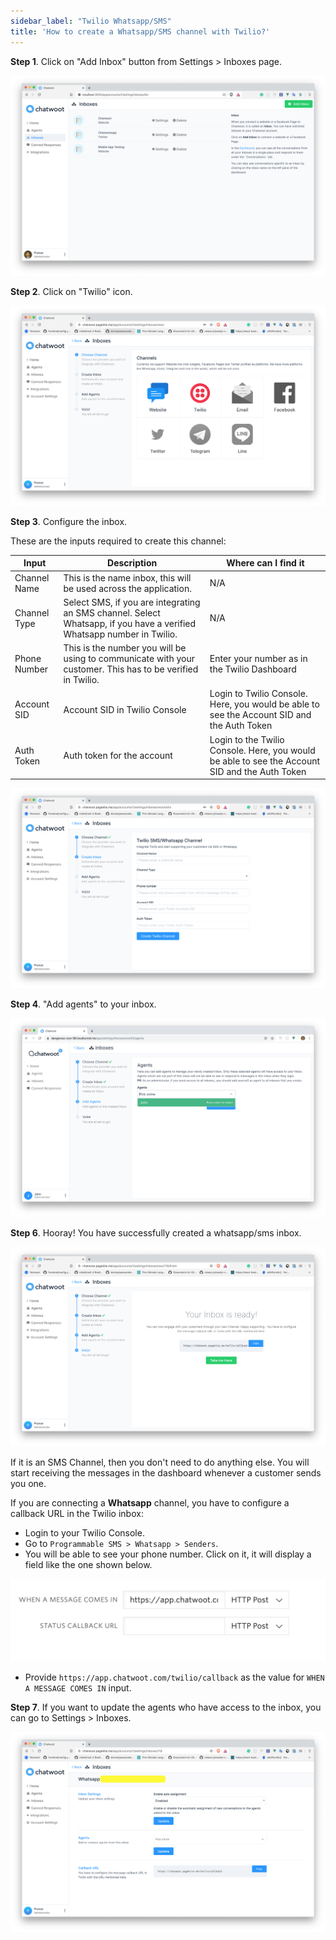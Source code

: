 ```yaml
---
sidebar_label: "Twilio Whatsapp/SMS"
title: 'How to create a Whatsapp/SMS channel with Twilio?'
---
```


**Step 1**. Click on "Add Inbox" button from Settings > Inboxes page.

![sms_create](./images/twilio/inbox_create.png)

**Step 2**. Click on "Twilio" icon.

![list_of_channels](./images/twilio/list_of_channels.png)

**Step 3**. Configure the inbox.

These are the inputs required to create this channel:

<div class="table table-striped">

| Input        | Description                                                                                                           | Where can I find it                                                                            |
| ------------ | --------------------------------------------------------------------------------------------------------------------- | ---------------------------------------------------------------------------------------------- |
| Channel Name | This is the name inbox, this will be used across the application.                                                     | N/A                                                                                            |
| Channel Type | Select SMS, if you are integrating an SMS channel. Select Whatsapp, if you have a verified Whatsapp number in Twilio. | N/A                                                                                            |
| Phone Number | This is the number you will be using to communicate with your customer. This has to be verified in Twilio.            | Enter your number as in the Twilio Dashboard                                                   |
| Account SID  | Account SID in Twilio Console                                                                                         | Login to Twilio Console. Here, you would be able to see the Account SID and the Auth Token     |
| Auth Token   | Auth token for the account                                                                                            | Login to the Twilio Console. Here, you would be able to see the Account SID and the Auth Token |

</div>

![create_twilio](./images/twilio/create_twilio_inbox.png)

**Step 4**. "Add agents" to your inbox.

![add_agents](./images/twilio/add_agents.png)

**Step 6**. Hooray! You have successfully created a whatsapp/sms inbox.

![finish_inbox](./images/twilio/finish_inbox.png)

If it is an SMS Channel, then you don't need to do anything else. You will start receiving the messages in the dashboard whenever a customer sends you one.

If you are connecting a **Whatsapp** channel, you have to configure a callback URL in the Twilio inbox:

- Login to your Twilio Console.
- Go to `Programmable SMS > Whatsapp > Senders`.
- You will be able to see your phone number. Click on it, it will display a field like the one shown below.

![twilio_console](./images/twilio/twilio_console.png)

- Provide `https://app.chatwoot.com/twilio/callback` as the value for `WHEN A MESSAGE COMES IN` input.

**Step 7**. If you want to update the agents who have access to the inbox, you can go to Settings > Inboxes.

![inbox_settings](./images/twilio/inbox_settings.png)
